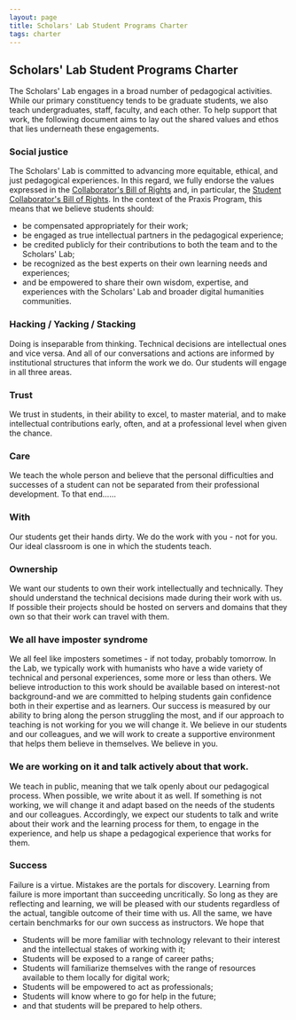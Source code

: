 ```yaml
---
layout: page
title: Scholars' Lab Student Programs Charter
tags: charter
---
```


## Scholars' Lab Student Programs Charter

The Scholars' Lab engages in a broad number of pedagogical activities. While our primary constituency tends to be graduate students, we also teach undergraduates, staff, faculty, and each other. To help support that work, the following document aims to lay out the shared values and ethos that lies underneath these engagements.

### Social justice

The Scholars' Lab is committed to advancing more equitable, ethical, and just pedagogical experiences. In this regard, we fully endorse the values expressed in the [Collaborator's Bill of Rights](http://mcpress.media-commons.org/offthetracks/part-one-models-for-collaboration-career-paths-acquiring-institutional-support-and-transformation-in-the-field/a-collaboration/collaborators%E2%80%99-bill-of-rights/) and, in particular, the [Student Collaborator's Bill of Rights](http://cdh.ucla.edu/news/a-student-collaborators-bill-of-rights/). In the context of the Praxis Program, this means that we believe students should:

* be compensated appropriately for their work;
* be engaged as true intellectual partners in the pedagogical experience;
* be credited publicly for their contributions to both the team and to the Scholars' Lab;
* be recognized as the best experts on their own learning needs and experiences;
* and be empowered to share their own wisdom, expertise, and experiences with the Scholars' Lab and broader digital humanities communities.

### Hacking / Yacking / Stacking

Doing is inseparable from thinking. Technical decisions are intellectual ones and vice versa. And all of our conversations and actions are informed by institutional structures that inform the work we do. Our students will engage in all three areas.

### Trust

We trust in students, in their ability to excel, to master material, and to make intellectual contributions early, often, and at a professional level when given the chance. 

### Care 

We teach the whole person and believe that the personal difficulties and successes of a student can not be separated from their professional development. To that end……

### With

Our students get their hands dirty. We do the work with you - not for you. Our ideal classroom is one in which the students teach.

### Ownership

We want our students to own their work intellectually and technically. They should understand the technical decisions made during their work with us. If possible their projects should be hosted on servers and domains that they own so that their work can travel with them.

### We all have imposter syndrome

We all feel like imposters sometimes - if not today, probably tomorrow. In the Lab, we typically work with humanists who have a wide variety of technical and personal experiences, some more or less than others. We believe introduction to this work should be available based on interest-not background-and we are committed to helping students gain confidence both in their expertise and as learners. Our success is measured by our ability to bring along the person struggling the most, and if our approach to teaching is not working for you we will change it. We believe in our students and our colleagues, and we will work to create a supportive environment that helps them believe in themselves. We believe in you.

### We are working on it and talk actively about that work.

We teach in public, meaning that we talk openly about our pedagogical process. When possible, we write about it as well. If something is not working, we will change it and adapt based on the needs of the students and our colleagues. Accordingly, we expect our students to talk and write about their work and the learning process for them, to engage in the experience, and help us shape a pedagogical experience that works for them.

### Success

Failure is a virtue. Mistakes are the portals for discovery. Learning from failure is more important than succeeding uncritically. So long as they are reflecting and learning, we will be pleased with our students regardless of the actual, tangible outcome of their time with us. All the same, we have certain benchmarks for our own success as instructors. We hope that

* Students will be more familiar with technology relevant to their interest and the intellectual stakes of working with it;
* Students will be exposed to a range of career paths;
* Students will familiarize themselves with the range of resources available to them locally for digital work;
* Students will be empowered to act as professionals;
* Students will know where to go for help in the future;
* and that students will be prepared to help others.